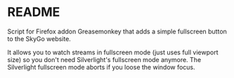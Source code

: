 # README
Script for Firefox addon Greasemonkey that adds a simple fullscreen button to the SkyGo website.

It allows you to watch streams in fullscreen mode (just uses full viewport size) so you don't need Silverlight's fullscreen mode anymore. The Silverlight fullscreen mode aborts if you loose the window focus.
